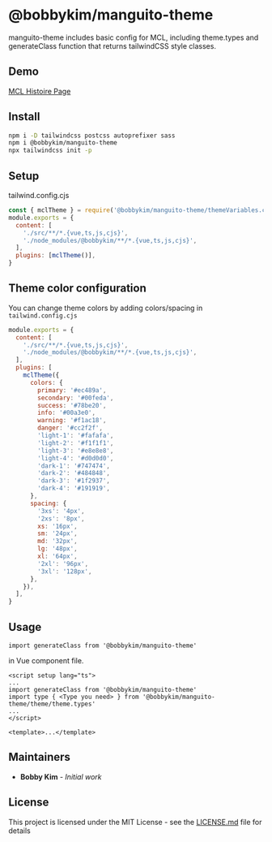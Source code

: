 # @bobbykim/manguito-theme

manguito-theme includes basic config for MCL, including theme.types and generateClass function that returns tailwindCSS style classes.

## Demo

[MCL Histoire Page](https://manguito-component-library.vercel.app/story/src-stories-documentation-mcltheme-story-vue?variantId=src-stories-documentation-mcltheme-story-vue-0)

## Install

```sh
npm i -D tailwindcss postcss autoprefixer sass
npm i @bobbykim/manguito-theme
npx tailwindcss init -p
```

## Setup

tailwind.config.cjs

```cjs
const { mclTheme } = require('@bobbykim/manguito-theme/themeVariables.cjs')
module.exports = {
  content: [
    './src/**/*.{vue,ts,js,cjs}',
    './node_modules/@bobbykim/**/*.{vue,ts,js,cjs}',
  ],
  plugins: [mclTheme()],
}
```

## Theme color configuration

You can change theme colors by adding colors/spacing in `tailwind.config.cjs`

```cjs
module.exports = {
  content: [
    './src/**/*.{vue,ts,js,cjs}',
    './node_modules/@bobbykim/**/*.{vue,ts,js,cjs}',
  ],
  plugins: [
    mclTheme({
      colors: {
        primary: '#ec489a',
        secondary: '#00feda',
        success: '#78be20',
        info: '#00a3e0',
        warning: '#f1ac18',
        danger: '#cc2f2f',
        'light-1': '#fafafa',
        'light-2': '#f1f1f1',
        'light-3': '#e8e8e8',
        'light-4': '#d0d0d0',
        'dark-1': '#747474',
        'dark-2': '#484848',
        'dark-3': '#1f2937',
        'dark-4': '#191919',
      },
      spacing: {
        '3xs': '4px',
        '2xs': '8px',
        xs: '16px',
        sm: '24px',
        md: '32px',
        lg: '48px',
        xl: '64px',
        '2xl': '96px',
        '3xl': '128px',
      },
    }),
  ],
}
```

## Usage

`import generateClass from '@bobbykim/manguito-theme'`

in Vue component file.

```vue
<script setup lang="ts">
...
import generateClass from '@bobbykim/manguito-theme'
import type { <Type you need> } from '@bobbykim/manguito-theme/theme/theme.types'
...
</script>

<template>...</template>
```

## Maintainers

- **Bobby Kim** - _Initial work_

## License

This project is licensed under the MIT License - see the [LICENSE.md](./LICENSE.md) file for details
